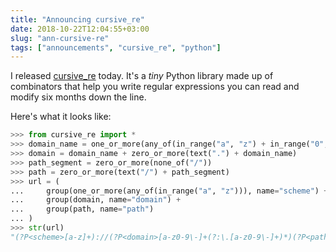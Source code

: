 ```yaml
---
title: "Announcing cursive_re"
date: 2018-10-22T12:04:55+03:00
slug: "ann-cursive-re"
tags: ["announcements", "cursive_re", "python"]
---
```


I released [cursive_re] today.  It's a *tiny* Python library made up
of combinators that help you write regular expressions you can read
and modify six months down the line.

<!--more-->

Here's what it looks like:

``` python
>>> from cursive_re import *
>>> domain_name = one_or_more(any_of(in_range("a", "z") + in_range("0", "9") + text("-")))
>>> domain = domain_name + zero_or_more(text(".") + domain_name)
>>> path_segment = zero_or_more(none_of("/"))
>>> path = zero_or_more(text("/") + path_segment)
>>> url = (
...     group(one_or_more(any_of(in_range("a", "z"))), name="scheme") + text("://") +
...     group(domain, name="domain") +
...     group(path, name="path")
... )
>>> str(url)
"(?P<scheme>[a-z]+)://(?P<domain>[a-z0-9\-]+(?:\.[a-z0-9\-]+)*)(?P<path>(?:/[^/]*)*)"
```

[cursive_re]: https://github.com/Bogdanp/cursive_re
